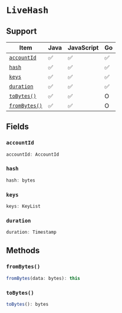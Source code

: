 # `LiveHash`

## Support

| Item | Java | JavaScript | Go
| - | - | - | - |
| [`accountId`](#accountid) | ✅ | ✅ | ✅
| [`hash`](#hash) | ✅ | ✅ | ✅
| [`keys`](#keys) | ✅ | ✅ | ✅
| [`duration`](#duration) | ✅ | ✅ | ✅
| [`toBytes()`](#tobytes) | ✅ | ✅ | O
| [`fromBytes()`](#frombytes) | ✅ | ✅ | O

## Fields

### `accountId`

```typescript
accountId: AccountId
```

### `hash`

```typescript
hash: bytes
```

### `keys`

```typescript
keys: KeyList
```

### `duration`

```typescript
duration: Timestamp
```

## Methods

### `fromBytes()`

```typescript
fromBytes(data: bytes): this
```

### `toBytes()`

```typescript
toBytes(): bytes
```